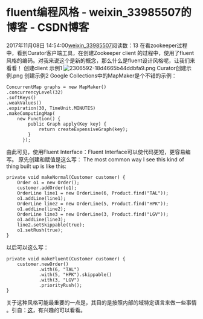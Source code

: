# fluent编程风格 - weixin_33985507的博客 - CSDN博客
2017年11月08日 14:54:00[weixin_33985507](https://me.csdn.net/weixin_33985507)阅读数：13
在看zookeeper过程中，看到Curator客户端工具，在创建Zookeeper client 的过程中，使用了fluent风格的编码。对我来说这个是新的概念，那么什么是fluent设计风格呢，让我们来看看！
创建client 示例1
![2306592-18d4665b44ddbfa9.png](https://upload-images.jianshu.io/upload_images/2306592-18d4665b44ddbfa9.png)
Curator创建示例.png
创建示例2
Google Collections中的MapMaker是个不错的示例：
```
ConcurrentMap graphs = new MapMaker()
.concurrencyLevel(32)
.softKeys()
.weakValues()
.expiration(30, TimeUnit.MINUTES)
.makeComputingMap(
    new Function() {
        public Graph apply(Key key) {
            return createExpensiveGraph(key);
        }
      });
```
由此可见，使用Fluent Interface：Fluent Interface可以使代码更短，更容易编写。
原先创建和赋值是这么写：
The most common way I see this kind of thing built up is like this:
```
private void makeNormal(Customer customer) {
    Order o1 = new Order();
    customer.addOrder(o1);
    OrderLine line1 = new OrderLine(6, Product.find("TAL"));
    o1.addLine(line1);
    OrderLine line2 = new OrderLine(5, Product.find("HPK"));
    o1.addLine(line2);
    OrderLine line3 = new OrderLine(3, Product.find("LGV"));
    o1.addLine(line3);
    line2.setSkippable(true);
    o1.setRush(true);
}
```
以后可以这么写：
```
private void makeFluent(Customer customer) {
    customer.newOrder()
            .with(6, "TAL")
            .with(5, "HPK").skippable()
            .with(3, "LGV")
            .priorityRush();
}
```
关于这种风格可能最重要的一点是，其目的是按照内部的域特定语言来做一些事情 。引自：[这](https://link.jianshu.com?t=https://martinfowler.com/bliki/FluentInterface.html)，有兴趣的可以看看。
